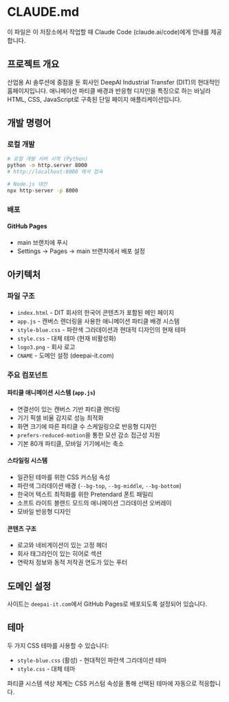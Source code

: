 # CLAUDE.md

이 파일은 이 저장소에서 작업할 때 Claude Code (claude.ai/code)에게 안내를 제공합니다.

## 프로젝트 개요

산업용 AI 솔루션에 중점을 둔 회사인 DeepAI Industrial Transfer (DIT)의 현대적인 홈페이지입니다. 애니메이션 파티클 배경과 반응형 디자인을 특징으로 하는 바닐라 HTML, CSS, JavaScript로 구축된 단일 페이지 애플리케이션입니다.

## 개발 명령어

### 로컬 개발
```bash
# 로컬 개발 서버 시작 (Python)
python -m http.server 8000
# http://localhost:8000 에서 접속

# Node.js 대안
npx http-server -p 8000
```

### 배포

#### GitHub Pages
- main 브랜치에 푸시
- Settings → Pages → main 브랜치에서 배포 설정

## 아키텍처

### 파일 구조
- `index.html` - DIT 회사의 한국어 콘텐츠가 포함된 메인 페이지
- `app.js` - 캔버스 렌더링을 사용한 애니메이션 파티클 배경 시스템
- `style-blue.css` - 파란색 그라데이션과 현대적 디자인의 현재 테마
- `style.css` - 대체 테마 (현재 비활성화)
- `logo3.png` - 회사 로고
- `CNAME` - 도메인 설정 (deepai-it.com)

### 주요 컴포넌트

#### 파티클 애니메이션 시스템 (`app.js`)
- 연결선이 있는 캔버스 기반 파티클 렌더링
- 기기 픽셀 비율 감지로 성능 최적화
- 화면 크기에 따른 파티클 수 스케일링으로 반응형 디자인
- `prefers-reduced-motion`을 통한 모션 감소 접근성 지원
- 기본 80개 파티클, 모바일 기기에서는 축소

#### 스타일링 시스템
- 일관된 테마를 위한 CSS 커스텀 속성
- 파란색 그라데이션 배경 (`--bg-top`, `--bg-middle`, `--bg-bottom`)
- 한국어 텍스트 최적화를 위한 Pretendard 폰트 패밀리
- 소프트 라이트 블렌드 모드의 애니메이션 그라데이션 오버레이
- 모바일 반응형 디자인

#### 콘텐츠 구조
- 로고와 네비게이션이 있는 고정 헤더
- 회사 태그라인이 있는 히어로 섹션
- 연락처 정보와 동적 저작권 연도가 있는 푸터

## 도메인 설정

사이트는 `deepai-it.com`에서 GitHub Pages로 배포되도록 설정되어 있습니다.

## 테마

두 가지 CSS 테마를 사용할 수 있습니다:
- `style-blue.css` (활성) - 현대적인 파란색 그라데이션 테마
- `style.css` - 대체 테마

파티클 시스템 색상 체계는 CSS 커스텀 속성을 통해 선택된 테마에 자동으로 적응합니다.